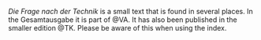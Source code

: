_Die Frage nach der Technik_ is a small text that is found in several places. In the Gesamtausgabe it is part of @VA. It has also been published in the smaller edition @TK. Please be aware of this when using the index.